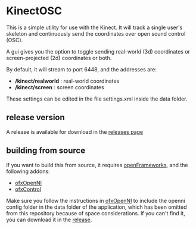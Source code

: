 # KinectOSC

This is a simple utility for use with the Kinect. It will track a single user's skeleton and continuously send the coordinates over open sound control (OSC). 

A gui gives you the option to toggle sending real-world (3d) coordinates or screen-projected (2d) coordinates or both.

By default, it will stream to port 6448, and the addresses are:

 - **/kinect/realworld** : real-world coordinates
 - **/kinect/screen** : screen coordinates

These settings can be edited in the file settings.xml inside the data folder.

## release version

A release is available for download in the [releases page](https://github.com/genekogan/KinectOSC/releases)

## building from source

If you want to build this from source, it requires [openFrameworks](https://www.openframeworks.cc), and the following addons:

 - [ofxOpenNI](https://github.com/gameoverhack/ofxOpenNI/)
 - [ofxControl](https://github.com/genekogan/ofxControl)

Make sure you follow the instructions in [ofxOpenNI](https://github.com/gameoverhack/ofxOpenNI/) to include the openni config folder in the data folder of the application, which has been omitted from this repository because of space considerations. If you can't find it, you can download it in the [release](https://github.com/genekogan/KinectOSC/releases).
